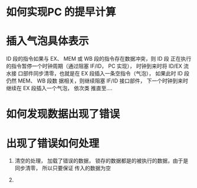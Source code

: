 # 如何实现PC 的提早计算

# 插入气泡具体表示
ID 段的指令如果与 EX、 MEM 或 WB 段的指令存在数据冲突，则 ID 段
正在执行的指令暂停一个时钟周期（通过阻塞 IF/ID， PC 实现）， 时钟到来时将 ID/EX 流水接
口部件同步清零，也就是在 EX 段插入一条空指令（气泡）， 如果此时 ID 段仍然 MEM、 WB 段数
据相关，则继续阻塞 IF/ID 接口部件， 下一个时钟到来时继续在 EX 段插入一个气泡， 依次类
推直至....

# 如何发现数据出现了错误

# 出现了错误如何处理
1. 清空的处理， 加载了错误的数据， 锁存的数据都是的被执行的数据，由于是同步清零， 所以只要保证
传入的数据为空

2. 